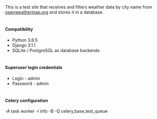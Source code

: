 This is a test site that receives and filters weather data by city name from [openweathermap.org](http://openweathermap.org/) and stores it in a database.
#
#### Compatibility
* Python 3.8.5
* Django 3.1.1
* SQLite / PostgreSQL as database backends
#
#### Superuser login credentials
* Login - admin
* Password - admin
#
#### Celery configuration
-A task worker -l info -B -Q celery,base,test_queue
